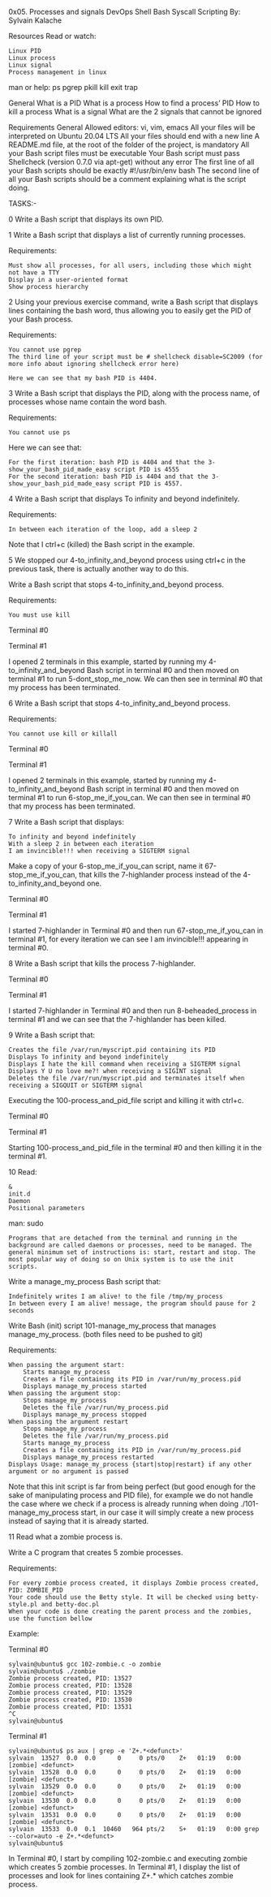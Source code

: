 0x05. Processes and signals
DevOps
Shell
Bash
Syscall
Scripting
 By: Sylvain Kalache

Resources
Read or watch:

	Linux PID
	Linux process
	Linux signal
	Process management in linux

man or help:
	ps
	pgrep
	pkill
	kill
	exit
	trap

General
	What is a PID
	What is a process
	How to find a process’ PID
	How to kill a process
	What is a signal
	What are the 2 signals that cannot be ignored

Requirements
General
	Allowed editors: vi, vim, emacs
	All your files will be interpreted on Ubuntu 20.04 LTS
	All your files should end with a new line
	A README.md file, at the root of the folder of the project, is mandatory
	All your Bash script files must be executable
	Your Bash script must pass Shellcheck (version 0.7.0 via apt-get) without any error
	The first line of all your Bash scripts should be exactly #!/usr/bin/env bash
	The second line of all your Bash scripts should be a comment explaining what is the script doing.

TASKS:-

0 Write a Bash script that displays its own PID.

1 Write a Bash script that displays a list of currently running processes.

Requirements:

	Must show all processes, for all users, including those which might not have a TTY
	Display in a user-oriented format
	Show process hierarchy

2 Using your previous exercise command, write a Bash script that displays lines containing the bash word, thus allowing you to easily get the PID of your Bash process.

Requirements:

	You cannot use pgrep
	The third line of your script must be # shellcheck disable=SC2009 (for more info about ignoring shellcheck error here)

	Here we can see that my bash PID is 4404.

3 Write a Bash script that displays the PID, along with the process name, of processes whose name contain the word bash.

Requirements:

	You cannot use ps

Here we can see that:

	For the first iteration: bash PID is 4404 and that the 3-show_your_bash_pid_made_easy script PID is 4555
	For the second iteration: bash PID is 4404 and that the 3-show_your_bash_pid_made_easy script PID is 4557.

4 Write a Bash script that displays To infinity and beyond indefinitely.

Requirements:

	In between each iteration of the loop, add a sleep 2

Note that I ctrl+c (killed) the Bash script in the example.


5 We stopped our 4-to_infinity_and_beyond process using ctrl+c in the previous task, there is actually another way to do this.

Write a Bash script that stops 4-to_infinity_and_beyond process.

Requirements:

	You must use kill

Terminal #0

Terminal #1

I opened 2 terminals in this example, started by running my 4-to_infinity_and_beyond Bash script in terminal #0 and then moved on terminal #1 to run 5-dont_stop_me_now. We can then see in terminal #0 that my process has been terminated.

6 Write a Bash script that stops 4-to_infinity_and_beyond process.

Requirements:

	You cannot use kill or killall
Terminal #0

Terminal #1

I opened 2 terminals in this example, started by running my 4-to_infinity_and_beyond Bash script in terminal #0 and then moved on terminal #1 to run 6-stop_me_if_you_can. We can then see in terminal #0 that my process has been terminated.

7 Write a Bash script that displays:

	To infinity and beyond indefinitely
	With a sleep 2 in between each iteration
	I am invincible!!! when receiving a SIGTERM signal

Make a copy of your 6-stop_me_if_you_can script, name it 67-stop_me_if_you_can, that kills the 7-highlander process instead of the 4-to_infinity_and_beyond one.

Terminal #0

Terminal #1

I started 7-highlander in Terminal #0 and then run 67-stop_me_if_you_can in terminal #1, for every iteration we can see I am invincible!!! appearing in terminal #0.

8 Write a Bash script that kills the process 7-highlander.

Terminal #0

Terminal #1

I started 7-highlander in Terminal #0 and then run 8-beheaded_process in terminal #1 and we can see that the 7-highlander has been killed.


9 Write a Bash script that:

	Creates the file /var/run/myscript.pid containing its PID
	Displays To infinity and beyond indefinitely
	Displays I hate the kill command when receiving a SIGTERM signal
	Displays Y U no love me?! when receiving a SIGINT signal
	Deletes the file /var/run/myscript.pid and terminates itself when receiving a SIGQUIT or SIGTERM signal

Executing the 100-process_and_pid_file script and killing it with ctrl+c.

Terminal #0

Terminal #1

Starting 100-process_and_pid_file in the terminal #0 and then killing it in the terminal #1.

10 
	Read:

	&
	init.d
	Daemon
	Positional parameters

man: sudo

	Programs that are detached from the terminal and running in the background are called daemons or processes, need to be managed. The general minimum set of instructions is: start, restart and stop. The most popular way of doing so on Unix system is to use the init scripts.

Write a manage_my_process Bash script that:

	Indefinitely writes I am alive! to the file /tmp/my_process
	In between every I am alive! message, the program should pause for 2 seconds
Write Bash (init) script 101-manage_my_process that manages manage_my_process. (both files need to be pushed to git)

Requirements:

	When passing the argument start:
		Starts manage_my_process
		Creates a file containing its PID in /var/run/my_process.pid
		Displays manage_my_process started
	When passing the argument stop:
		Stops manage_my_process
		Deletes the file /var/run/my_process.pid
		Displays manage_my_process stopped
	When passing the argument restart
		Stops manage_my_process
		Deletes the file /var/run/my_process.pid
		Starts manage_my_process
		Creates a file containing its PID in /var/run/my_process.pid
		Displays manage_my_process restarted
	Displays Usage: manage_my_process {start|stop|restart} if any other argument or no argument is passed

Note that this init script is far from being perfect (but good enough for the sake of manipulating process and PID file), for example we do not handle the case where we check if a process is already running when doing ./101-manage_my_process start, in our case it will simply create a new process instead of saying that it is already started.


11 Read what a zombie process is.

Write a C program that creates 5 zombie processes.

Requirements:

	For every zombie process created, it displays Zombie process created, PID: ZOMBIE_PID
	Your code should use the Betty style. It will be checked using betty-style.pl and betty-doc.pl
	When your code is done creating the parent process and the zombies, use the function bellow

Example:

Terminal #0

	sylvain@ubuntu$ gcc 102-zombie.c -o zombie
	sylvain@ubuntu$ ./zombie 
	Zombie process created, PID: 13527
	Zombie process created, PID: 13528
	Zombie process created, PID: 13529
	Zombie process created, PID: 13530
	Zombie process created, PID: 13531
	^C
	sylvain@ubuntu$


Terminal #1

	sylvain@ubuntu$ ps aux | grep -e 'Z+.*<defunct>'
	sylvain  13527  0.0  0.0      0     0 pts/0    Z+   01:19   0:00 [zombie] <defunct>
	sylvain  13528  0.0  0.0      0     0 pts/0    Z+   01:19   0:00 [zombie] <defunct>
	sylvain  13529  0.0  0.0      0     0 pts/0    Z+   01:19   0:00 [zombie] <defunct>
	sylvain  13530  0.0  0.0      0     0 pts/0    Z+   01:19   0:00 [zombie] <defunct>
	sylvain  13531  0.0  0.0      0     0 pts/0    Z+   01:19   0:00 [zombie] <defunct>
	sylvain  13533  0.0  0.1  10460   964 pts/2    S+   01:19   0:00 grep --color=auto -e Z+.*<defunct>
	sylvain@ubuntu$ 

In Terminal #0, I start by compiling 102-zombie.c and executing zombie which creates 5 zombie processes. In Terminal #1, I display the list of processes and look for lines containing Z+.*<defunct> which catches zombie process.


